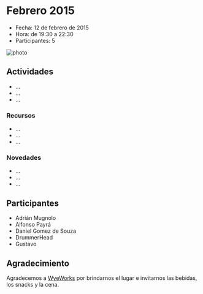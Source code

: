 # Febrero 2015

* Fecha: 12 de febrero de 2015
* Hora: de 19:30 a 22:30
* Participantes: 5

![photo](./photo.jpg)

## Actividades

* ...
* ...
* ...

### Recursos

* ...
* ...
* ...

### Novedades

* ...
* ...
* ...

## Participantes

* Adrián Mugnolo
* Alfonso Payrá
* Daniel Gomez de Souza
* DrummerHead
* Gustavo

## Agradecimiento

Agradecemos a [WyeWorks](http://example.com/) por brindarnos el lugar e invitarnos las bebidas, los snacks y la cena.
